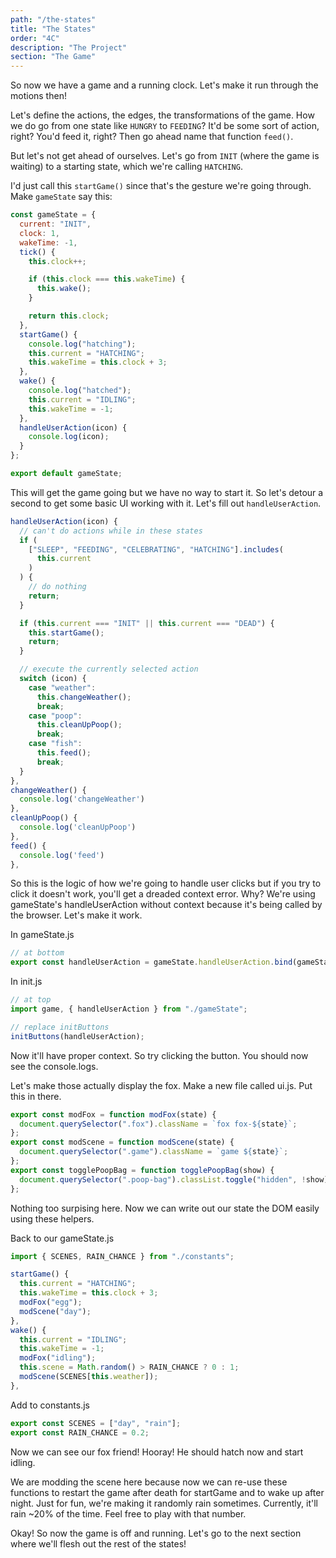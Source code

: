 ```yaml
---
path: "/the-states"
title: "The States"
order: "4C"
description: "The Project"
section: "The Game"
---
```


So now we have a game and a running clock. Let's make it run through the motions then!

Let's define the actions, the edges, the transformations of the game. How we do go from one state like `HUNGRY` to `FEEDING`? It'd be some sort of action, right? You'd feed it, right? Then go ahead name that function `feed()`.

But let's not get ahead of ourselves. Let's go from `INIT` (where the game is waiting) to a starting state, which we're calling `HATCHING`.

I'd just call this `startGame()` since that's the gesture we're going through. Make `gameState` say this:

```javascript
const gameState = {
  current: "INIT",
  clock: 1,
  wakeTime: -1,
  tick() {
    this.clock++;

    if (this.clock === this.wakeTime) {
      this.wake();
    }

    return this.clock;
  },
  startGame() {
    console.log("hatching");
    this.current = "HATCHING";
    this.wakeTime = this.clock + 3;
  },
  wake() {
    console.log("hatched");
    this.current = "IDLING";
    this.wakeTime = -1;
  },
  handleUserAction(icon) {
    console.log(icon);
  }
};

export default gameState;
```

This will get the game going but we have no way to start it. So let's detour a second to get some basic UI working with it. Let's fill out `handleUserAction`.

```javascript
handleUserAction(icon) {
  // can't do actions while in these states
  if (
    ["SLEEP", "FEEDING", "CELEBRATING", "HATCHING"].includes(
      this.current
    )
  ) {
    // do nothing
    return;
  }

  if (this.current === "INIT" || this.current === "DEAD") {
    this.startGame();
    return;
  }

  // execute the currently selected action
  switch (icon) {
    case "weather":
      this.changeWeather();
      break;
    case "poop":
      this.cleanUpPoop();
      break;
    case "fish":
      this.feed();
      break;
  }
},
changeWeather() {
  console.log('changeWeather')
},
cleanUpPoop() {
  console.log('cleanUpPoop')
},
feed() {
  console.log('feed')
},
```

So this is the logic of how we're going to handle user clicks but if you try to click it doesn't work, you'll get a dreaded context error. Why? We're using gameState's handleUserAction without context because it's being called by the browser. Let's make it work.

In gameState.js

```javascript
// at bottom
export const handleUserAction = gameState.handleUserAction.bind(gameState);
```

In init.js

```javascript
// at top
import game, { handleUserAction } from "./gameState";

// replace initButtons
initButtons(handleUserAction);
```

Now it'll have proper context. So try clicking the button. You should now see the console.logs.

Let's make those actually display the fox. Make a new file called ui.js. Put this in there.

```javascript
export const modFox = function modFox(state) {
  document.querySelector(".fox").className = `fox fox-${state}`;
};
export const modScene = function modScene(state) {
  document.querySelector(".game").className = `game ${state}`;
};
export const togglePoopBag = function togglePoopBag(show) {
  document.querySelector(".poop-bag").classList.toggle("hidden", !show);
};
```

Nothing too surpising here. Now we can write out our state the DOM easily using these helpers.

Back to our gameState.js

```javascript
import { SCENES, RAIN_CHANCE } from "./constants";

startGame() {
  this.current = "HATCHING";
  this.wakeTime = this.clock + 3;
  modFox("egg");
  modScene("day");
},
wake() {
  this.current = "IDLING";
  this.wakeTime = -1;
  modFox("idling");
  this.scene = Math.random() > RAIN_CHANCE ? 0 : 1;
  modScene(SCENES[this.weather]);
},
```

Add to constants.js

```javascript
export const SCENES = ["day", "rain"];
export const RAIN_CHANCE = 0.2;
```

Now we can see our fox friend! Hooray! He should hatch now and start idling.

We are modding the scene here because now we can re-use these functions to restart the game after death for startGame and to wake up after night. Just for fun, we're making it randomly rain sometimes. Currently, it'll rain ~20% of the time. Feel free to play with that number.

Okay! So now the game is off and running. Let's go to the next section where we'll flesh out the rest of the states!

